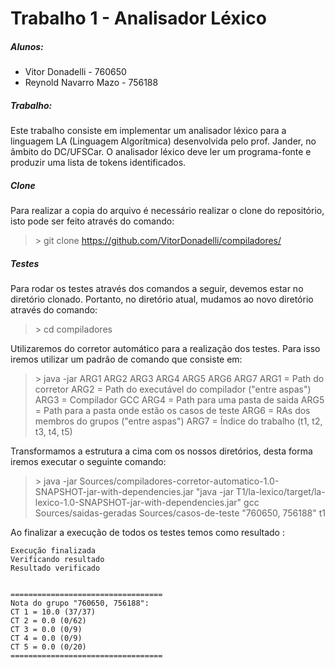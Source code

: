 # Trabalho 1 - Analisador Léxico
#####   Alunos:
- Vitor Donadelli  - 760650
- Reynold Navarro Mazo - 756188

#####   Trabalho:
Este trabalho consiste em implementar um analisador léxico para a linguagem LA (Linguagem Algorítmica) desenvolvida pelo prof. Jander, no âmbito do DC/UFSCar. O analisador léxico deve ler um programa-fonte e produzir uma lista de tokens identificados. 

##### Clone
Para realizar a copia do arquivo é  necessário realizar o clone do repositório, isto pode ser feito através do comando:
> \> git clone https://github.com/VitorDonadelli/compiladores/

##### Testes
Para rodar os testes através dos comandos a seguir, devemos estar no diretório clonado. Portanto, no diretório atual, mudamos ao novo diretório através do comando: 
> \> cd compiladores

Utilizaremos do corretor automático para a realização dos testes. Para isso iremos utilizar um padrão de comando que consiste em:
>\> java -jar ARG1 ARG2 ARG3 ARG4 ARG5 ARG6 ARG7
>ARG1 = Path do corretor
>ARG2 = Path do executável do compilador ("entre aspas") 
>ARG3 = Compilador GCC
>ARG4 = Path para uma pasta de saida
>ARG5 =  Path para a pasta onde estão os casos de teste
>ARG6 = RAs dos membros do grupos ("entre aspas") 
> ARG7 = Índice do trabalho (t1, t2, t3, t4, t5) 

Transformamos a estrutura a cima com os nossos diretórios, desta forma iremos executar o seguinte comando: 
> \> java -jar Sources/compiladores-corretor-automatico-1.0-SNAPSHOT-jar-with-dependencies.jar "java -jar T1/la-lexico/target/la-lexico-1.0-SNAPSHOT-jar-with-dependencies.jar" gcc Sources/saidas-geradas Sources/casos-de-teste "760650, 756188" t1

Ao finalizar a execução de todos os testes temos como resultado : 
```
Execução finalizada
Verificando resultado
Resultado verificado


==================================
Nota do grupo "760650, 756188":
CT 1 = 10.0 (37/37)
CT 2 = 0.0 (0/62)
CT 3 = 0.0 (0/9)
CT 4 = 0.0 (0/9)
CT 5 = 0.0 (0/20)
==================================
```